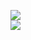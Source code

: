 [![](https://img.shields.io/badge/Made%20With-Github%20Spray-lightgrey.svg?style=for-the-badge&logo=github)](https://github.com/Annihil/github-spray#15403)  
[![](https://i.imgur.com/2DrTn0Z.gif)](https://github.com/Annihil/github-spray)